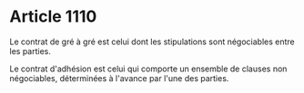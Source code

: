 # Article 1110

Le contrat de gré à gré est celui dont les stipulations sont négociables entre les parties.

Le contrat d'adhésion est celui qui comporte un ensemble de clauses non négociables, déterminées à l'avance par l'une des parties.
